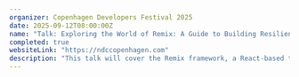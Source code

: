 ```yaml
---
organizer: Copenhagen Developers Festival 2025
date: 2025-09-12T08:00:00Z
name: "Talk: Exploring the World of Remix: A Guide to Building Resilient and Performant Web Apps"
completed: true
websiteLink: "https://ndccopenhagen.com"
description: "This talk will cover the Remix framework, a React-based tool for building durable web applications. It will discuss its architecture, features, and advantages over traditional frameworks, along with the build process using Vite, deployment flexibility, and how Remix Route Modules simplify development by integrating data, UI, and interactivity."
---
```

